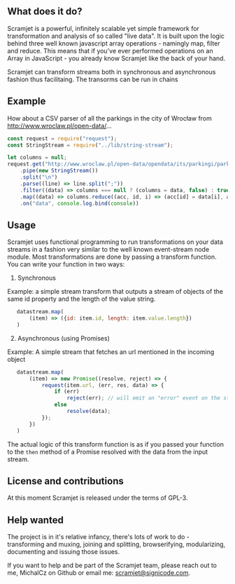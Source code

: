## What does it do?

Scramjet is a powerful, infinitely scalable yet simple framework for transformation and analysis of so called "live data". It is built upon the logic behind three well known javascript array operations - namingly map, filter and reduce. This means that if you've ever performed operations on an Array in JavaScript - you already know Scramjet like the back of your hand.

Scramjet can transform streams both in synchronous and asynchronous fashion thus facilitaing. The transorms can be run in chains 

## Example

How about a CSV parser of all the parkings in the city of Wrocław from http://www.wroclaw.pl/open-data/...

```javascript
const request = require("request");
const StringStream = require("../lib/string-stream");

let columns = null;
request.get("http://www.wroclaw.pl/open-data/opendata/its/parkingi/parkingi.csv")
    .pipe(new StringStream())
    .split("\n")
    .parse((line) => line.split(";"))
    .filter((data) => columns === null ? (columns = data, false) : true) // some kind of a "pop function maybe?"
    .map((data) => columns.reduce((acc, id, i) => (acc[id] = data[i], acc), {}))
    .on("data", console.log.bind(console))
```

## Usage

Scramjet uses functional programming to run transformations on your data streams in a fashion very similar to the well known event-stream node module. Most transformations are done by passing a transform function. You can write your function in two ways:

1. Synchronous

 Example: a simple stream transform that outputs a stream of objects of the same id property and the length of the value string.

 ```javascript
    datastream.map(
        (item) => ({id: item.id, length: item.value.length})
    )
 ```

2. Asynchronous (using Promises)

 Example: A simple stream that fetches an url mentioned in the incoming object

 ```javascript
    datastream.map(
        (item) => new Promise((resolve, reject) => {
            request(item.url, (err, res, data) => {
                if (err)
                    reject(err); // will emit an "error" event on the stream
                else
                    resolve(data);
            });
        })
    )
 ```

The actual logic of this transform function is as if you passed your function
to the ```then``` method of a Promise resolved with the data from the input
stream.

## License and contributions

At this moment Scramjet is released under the terms of GPL-3.

## Help wanted

The project is in it's relative infancy, there's lots of work to do - transforming and muxing, joining and splitting, browserifying, modularizing, documenting and issuing those issues.

If you want to help and be part of the Scramjet team, please reach out to me, MichalCz on Github or email me: scramjet@signicode.com.
